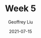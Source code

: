 ---
author: "Geoffrey Liu"
title: "Week 5"
date: 2021-07-15
# description: "Guide to emoji usage in Hugo"
thumbnail: /sew.png
---